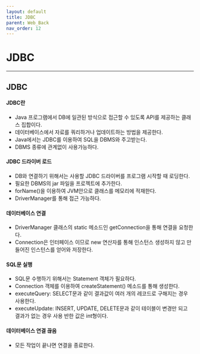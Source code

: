 ```yaml
---
layout: default
title: JDBC
parent: Web_Back
nav_order: 12
---
```


# JDBC

---

## JDBC

#### JDBC란

- Java 프로그램에서 DB에 일관된 방식으로 접근할 수 있도록 API를 제공하는 클래스 집합이다.
- 데이터베이스에서 자료를 쿼리하거나 업데이트하는 방법을 제공한다.
- Java에서는 JDBC를 이용하여 SQL을 DBMS와 주고받는다.
- DBMS 종류에 관계없이 사용가능하다.

#### JDBC 드라이버 로드

- DB와 연결하기 위해서는 사용할 JDBC 드라이버를 프로그램 시작할 때 로딩한다.
- 필요한 DBMS의 jar 파일을 프로젝트에 추가한다.
- forName()을 이용하여 JVM안으로 클래스를 메모리에 적재한다.
- DriverManager를 통해 접근 가능하다.

#### 데이터베이스 연결

- DriverManager 클래스의 static 메소드인 getConnection을 통해 연결을 요청한다.
- Connection은 인터페이스 이므로 new 연산자를 통해 인스턴스 생성하지 않고 만들어진 인스턴스를 얻어와 저장한다.

#### SQL문 실행

- SQL문 수행하기 위해서는 Statement 객체가 필요하다.
- Connection 객체를 이용하여 createStatement() 메소드를 통해 생성한다.
- executeQuery: SELECT문과 같이 결과값이 여러 개의 레코드로 구해지는 경우 사용한다.
- executeUpdate: INSERT, UPDATE, DELETE문과 같이 테이블이 변경만 되고 결과가 없는 경우 사용 반한 값은 int형이다.

#### 데이터베이스 연결 끊음

- 모든 작업이 끝나면 연결을 종료한다.
